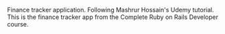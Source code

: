 Finance tracker application. Following Mashrur Hossain's Udemy tutorial. This is the finance tracker app from the Complete Ruby on Rails Developer course.